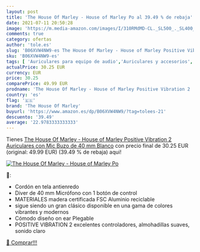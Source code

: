 ```yaml
---
layout: post
title: 'The House Of Marley - House of Marley Po al 39.49 % de rebaja'
date: 2021-07-11 20:50:28
image: 'https://m.media-amazon.com/images/I/310RMdMD-CL._SL500_._SL400_.jpg'
comments: true
category: ofertas
author: 'tole.es'
slug: 'B06XVW4NW9-es The House Of Marley - House of Marley Positive Vibration 2...'
sku: 'B06XVW4NW9-es'
tags: [ 'Auriculares para equipo de audio','Auriculares y accesorios','Electrónica','auriculares','the house of marley', ]
actualPrice: 30.25 EUR
currency: EUR
price: 30.25
comparePrice: 49.99 EUR
prodname: 'The House Of Marley - House of Marley Positive Vibration 2  Auriculares con Mic  Buzo de 40 mm  Blanco'
country: 'es'
flag: '🇪🇸'
brand: 'The House Of Marley'
buyurl: 'https://www.amazon.es/dp/B06XVW4NW9/?tag=tolees-21'
descuento: '39.49'
average: '22.9783333333333'
---
```


Tienes [The House Of Marley - House of Marley Positive Vibration 2  Auriculares con Mic  Buzo de 40 mm  Blanco](https://www.amazon.es/dp/B06XVW4NW9/?tag=tolees-21) con precio final de  30.25 EUR (original: 49.99 EUR) (39.49 %  de rebaja) aqui!

[![The House Of Marley - House of Marley Po](https://m.media-amazon.com/images/I/310RMdMD-CL._SL500_._SL400_.jpg)](https://www.amazon.es/dp/B06XVW4NW9/?tag=tolees-21)

🔎:

- Cordón en tela antienredo
- Diver de 40 mm Micrófono con 1 botón de control
- MATERIALES madera certificada FSC Aluminio reciclable
- sigue siendo un gran clásico disponible en una gama de colores vibrantes y modernos
- Cómodo diseño on ear Plegable
- POSITIVE VIBRATION 2 excelentes controladores, almohadillas suaves, sonido claro

[🛒 Comprar!!!](https://www.amazon.es/dp/B06XVW4NW9/?tag=tolees-21)
